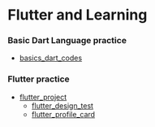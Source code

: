 # Flutter and Learning 

### Basic Dart Language practice
  - [basics_dart_codes](https://github.com/arman-arif/learing_flutter_and_dart/tree/master/basics_dart_codes)

### Flutter practice
  - [flutter_project](https://github.com/arman-arif/learing_flutter_and_dart/tree/master/flutter_projects)
    - [flutter_design_test](https://github.com/arman-arif/learing_flutter_and_dart/tree/master/flutter_projects/flutter_design_test)
    - [flutter_profile_card](https://github.com/arman-arif/learing_flutter_and_dart/tree/master/flutter_projects/flutter_profile_card)
